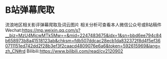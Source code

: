 # B站弹幕爬取
 流浪地区相关影评弹幕爬取及词云图片
 相关分析可查看本人微信公众号或B站稿件
 Wechat:https://mp.weixin.qq.com/s?__biz=MzU4MjcwMTk5Mw==&mid=2247483675&idx=1&sn=bbd6ee794c84b658973b8a41518123ab&chksm=fdb507ddcac28ecb1da832372f8d4f5ef360711151ed742dd2f28b3ef3f2caacd4809076e6a6&token=592615969&lang=zh_CN#rd
 Bilibili:https://www.bilibili.com/read/cv2120902
